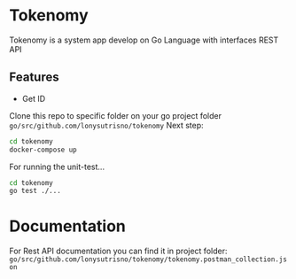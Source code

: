 # Tokenomy

Tokenomy is a system app develop on Go Language with interfaces REST API

## Features

- Get ID


Clone this repo to specific folder on your go project folder ```go/src/github.com/lonysutrisno/tokenomy```
Next step:

```sh
cd tokenomy
docker-compose up
```

For running the unit-test...

```sh
cd tokenomy
go test ./...
```

# Documentation
For Rest API documentation you can find it in project folder: ```go/src/github.com/lonysutrisno/tokenomy/tokenomy.postman_collection.json```
